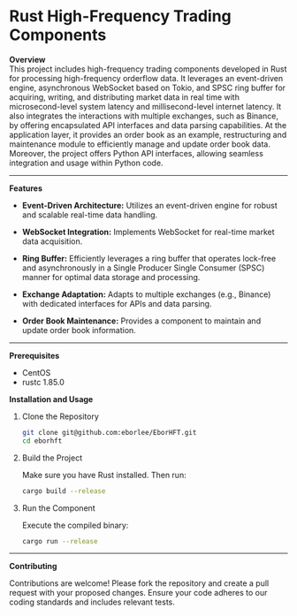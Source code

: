 # Rust High-Frequency Trading Components

**Overview**  
This project includes high-frequency trading components developed in Rust for processing high-frequency orderflow data. It leverages an event-driven engine, asynchronous WebSocket based on Tokio, and SPSC ring buffer for acquiring, writing, and distributing market data in real time with microsecond-level system latency and millisecond-level internet latency. It also integrates the interactions with multiple exchanges, such as Binance, by offering encapsulated API interfaces and data parsing capabilities.
At the application layer, it provides an order book as an example, restructuring and maintenance module to efficiently manage and update order book data.
Moreover, the project offers Python API interfaces, allowing seamless integration and usage within Python code.


---

**Features**

- **Event-Driven Architecture:** Utilizes an event-driven engine for robust and scalable real-time data handling.
- **WebSocket Integration:** Implements WebSocket for real-time market data acquisition.
- **Ring Buffer:** Efficiently leverages a ring buffer that operates lock-free and asynchronously in a Single Producer Single Consumer (SPSC) manner for optimal data storage and processing.

- **Exchange Adaptation:** Adapts to multiple exchanges (e.g., Binance) with dedicated interfaces for APIs and data parsing.
- **Order Book Maintenance:** Provides a component to maintain and update order book information.

---



**Prerequisites**
- CentOS
- rustc 1.85.0

**Installation and Usage**
1. Clone the Repository

   ```bash
   git clone git@github.com:eborlee/EborHFT.git
   cd eborhft

2. Build the Project

   Make sure you have Rust installed. Then run:

   ```bash
   cargo build --release

3. Run the Component

   Execute the compiled binary:

   ```bash
   cargo run --release
---
**Contributing**

Contributions are welcome! Please fork the repository and create a pull request with your proposed changes. Ensure your code adheres to our coding standards and includes relevant tests.

